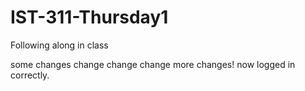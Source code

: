 # IST-311-Thursday1
Following along in class

some changes
change change change
more changes! now logged in correctly.
